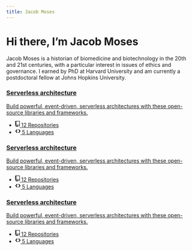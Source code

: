 ```yaml
---
title: Jacob Moses
---
```

# Hi there, I’m Jacob Moses
Jacob Moses is a historian of biomedicine and biotechnology in the 20th and 21st centuries, with a particular interest in issues of ethics and governance. I earned by PhD at Harvard University and am currently a postdoctoral fellow at Johns Hopkins University.

<div class="col-6">
  <a class="d-block box-shadow-medium px-3 pt-4 pb-6 position-relative rounded-1 overflow-hidden no-underline" href="#">
    <div class="bg-blue position-absolute top-0 left-0 py-1 width-full"></div>
    <h3 class="text-gray-dark">Serverless architecture</h3>
    <p class="text-gray">
      Build powerful, event-driven, serverless architectures with these open-source libraries and frameworks.
    </p>
    <ul class="position-absolute bottom-0 pb-3 text-small text-gray list-style-none ">
      <li class="d-inline-block mr-1">
        <!-- <%= octicon "repo", :class => "mr-1" %> -->
        <svg class="octicon octicon-repo mr-1" viewBox="0 0 12 16" version="1.1" width="12" height="16" aria-hidden="true"><path fill-rule="evenodd" d="M4 9H3V8h1v1zm0-3H3v1h1V6zm0-2H3v1h1V4zm0-2H3v1h1V2zm8-1v12c0 .55-.45 1-1 1H6v2l-1.5-1.5L3 16v-2H1c-.55 0-1-.45-1-1V1c0-.55.45-1 1-1h10c.55 0 1 .45 1 1zm-1 10H1v2h2v-1h3v1h5v-2zm0-10H2v9h9V1z"></path></svg>
        12 Repositories
      </li>
      <li class="d-inline-block">
        <!-- <%= octicon "code", :class => "mr-1" %> -->
        <svg class="octicon octicon-code mr-1" viewBox="0 0 14 16" version="1.1" width="14" height="16" aria-hidden="true"><path fill-rule="evenodd" d="M9.5 3L8 4.5 11.5 8 8 11.5 9.5 13 14 8 9.5 3zm-5 0L0 8l4.5 5L6 11.5 2.5 8 6 4.5 4.5 3z"></path></svg>
        5 Languages
      </li>
    </ul>
  </a>
</div>

<div class="col-6">
  <a class="d-block box-shadow-medium px-3 pt-4 pb-6 position-relative rounded-1 overflow-hidden no-underline" href="#">
    <div class="bg-blue position-absolute top-0 left-0 py-1 width-full"></div>
    <h3 class="text-gray-dark">Serverless architecture</h3>
    <p class="text-gray">
      Build powerful, event-driven, serverless architectures with these open-source libraries and frameworks.
    </p>
    <ul class="position-absolute bottom-0 pb-3 text-small text-gray list-style-none ">
      <li class="d-inline-block mr-1">
        <!-- <%= octicon "repo", :class => "mr-1" %> -->
        <svg class="octicon octicon-repo mr-1" viewBox="0 0 12 16" version="1.1" width="12" height="16" aria-hidden="true"><path fill-rule="evenodd" d="M4 9H3V8h1v1zm0-3H3v1h1V6zm0-2H3v1h1V4zm0-2H3v1h1V2zm8-1v12c0 .55-.45 1-1 1H6v2l-1.5-1.5L3 16v-2H1c-.55 0-1-.45-1-1V1c0-.55.45-1 1-1h10c.55 0 1 .45 1 1zm-1 10H1v2h2v-1h3v1h5v-2zm0-10H2v9h9V1z"></path></svg>
        12 Repositories
      </li>
      <li class="d-inline-block">
        <!-- <%= octicon "code", :class => "mr-1" %> -->
        <svg class="octicon octicon-code mr-1" viewBox="0 0 14 16" version="1.1" width="14" height="16" aria-hidden="true"><path fill-rule="evenodd" d="M9.5 3L8 4.5 11.5 8 8 11.5 9.5 13 14 8 9.5 3zm-5 0L0 8l4.5 5L6 11.5 2.5 8 6 4.5 4.5 3z"></path></svg>
        5 Languages
      </li>
    </ul>
  </a>
</div>

<div class="col-6">
  <a class="d-block box-shadow-medium px-3 pt-4 pb-6 position-relative rounded-1 overflow-hidden no-underline" href="#">
    <div class="bg-blue position-absolute top-0 left-0 py-1 width-full"></div>
    <h3 class="text-gray-dark">Serverless architecture</h3>
    <p class="text-gray">
      Build powerful, event-driven, serverless architectures with these open-source libraries and frameworks.
    </p>
    <ul class="position-absolute bottom-0 pb-3 text-small text-gray list-style-none ">
      <li class="d-inline-block mr-1">
        <!-- <%= octicon "repo", :class => "mr-1" %> -->
        <svg class="octicon octicon-repo mr-1" viewBox="0 0 12 16" version="1.1" width="12" height="16" aria-hidden="true"><path fill-rule="evenodd" d="M4 9H3V8h1v1zm0-3H3v1h1V6zm0-2H3v1h1V4zm0-2H3v1h1V2zm8-1v12c0 .55-.45 1-1 1H6v2l-1.5-1.5L3 16v-2H1c-.55 0-1-.45-1-1V1c0-.55.45-1 1-1h10c.55 0 1 .45 1 1zm-1 10H1v2h2v-1h3v1h5v-2zm0-10H2v9h9V1z"></path></svg>
        12 Repositories
      </li>
      <li class="d-inline-block">
        <!-- <%= octicon "code", :class => "mr-1" %> -->
        <svg class="octicon octicon-code mr-1" viewBox="0 0 14 16" version="1.1" width="14" height="16" aria-hidden="true"><path fill-rule="evenodd" d="M9.5 3L8 4.5 11.5 8 8 11.5 9.5 13 14 8 9.5 3zm-5 0L0 8l4.5 5L6 11.5 2.5 8 6 4.5 4.5 3z"></path></svg>
        5 Languages
      </li>
    </ul>
  </a>
</div>
